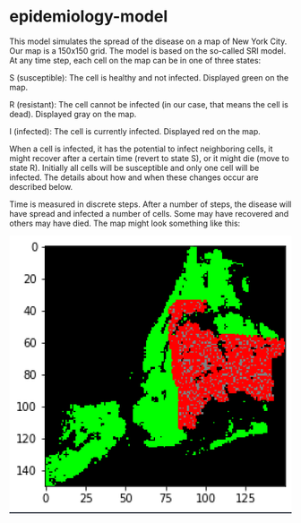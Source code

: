 # epidemiology-model

This model simulates the spread of the disease on a map of New York City. Our map is a 150x150 grid.
The model is based on the so-called SRI model. At any time step, each cell on the map can be in one of three states: 

S (susceptible): The cell is healthy and not infected. Displayed green on the map.

R (resistant): The cell cannot be infected (in our case, that means the cell is dead). Displayed gray on the map. 

I (infected): The cell is currently infected. Displayed red on the map. 

When a cell is infected, it has the potential to infect neighboring cells, it might recover after a certain time (revert to state S), or it might die (move to state R).  Initially all cells will be susceptible and only one cell will be infected. The details about how and when these changes occur are described below. 

Time is measured in discrete steps. After a number of steps, the disease will have spread and infected a number of cells. Some may have recovered and others may have died. The map might look something like this: 

![Image](simulation_map.png)
